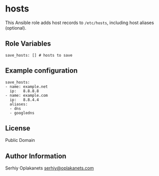 hosts
=====

This Ansible role adds host records to `/etc/hosts`, including host aliases (optional).

Role Variables
--------------

    save_hosts: [] # hosts to save


Example configuration
---------------------

    save_hosts:
    - name: example.net
      ip:   8.8.8.8
    - name: example.com
      ip:   8.8.4.4
      aliases:
      - dns
      - googledns


License
-------

Public Domain


Author Information
------------------

Serhiy Oplakanets <serhiy@oplakanets.com>
